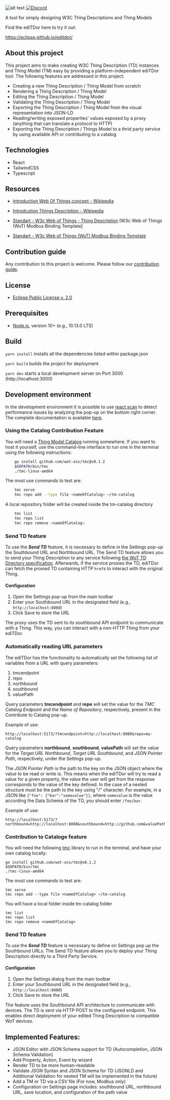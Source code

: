![alt text](https://github.com/eclipse/editdor/blob/master/logo/1585_ediTDor_logo.png "ediTDor logo")
[![Discord](https://img.shields.io/badge/Discord-7289DA?logo=discord&logoColor=white&label=WoT-CG-Discord)](https://discord.com/channels/1081253871688622181/1359286591100817549)

A tool for simply designing W3C Thing Descriptions and Thing Models

Find the ediTDor here to try it out:

https://eclipse.github.io/editdor/

## About this project

This project aims to make creating W3C Thing Description (TD) instances and Thing Model (TM) easy by providing a platform-independent ediTDor tool. The following features are addressed in this project:

- Creating a new Thing Description / Thing Model from scratch
- Rendering a Thing Description / Thing Model
- Editing the Thing Description / Thing Model
- Validating the Thing Description / Thing Model
- Exporting the Thing Description / Thing Model from the visual representation into JSON-LD
- Reading/writing exposed properties' values exposed by a proxy (anything that can translate a protocol to HTTP)
- Exporting the Thing Description / Things Model to a thrid party service by using available API or contributing to a catalog

## Technologies

- React
- TailwindCSS
- Typescript

## Resources

- [Introduction Web Of Things concept - Wikipedia](https://en.wikipedia.org/wiki/Web_of_Things)
- [Introdcution Things Description - Wikipedia](https://en.wikipedia.org/wiki/Thing_Description)
- [Standart - W3c Web of Things - Thing Description](<https://w3c.github.io/wot-thing-description/#simple-thing-description-sample%20Web%20of%20Things%20(WoT)%20Thing%20Description%20-%20Next>)
  [W3c Web of Things (WoT) Modbus Binding Template]

- [Standart - W3c Web of Things (WoT) Modbus Binding Template](https://w3c.github.io/wot-binding-templates/bindings/protocols/modbus/#abstract)

## Contribution guide

Any contribution to this project is welcome.
Please follow our [contribution guide](./CONTRIBUTING.md).

## License

- [Eclipse Public License v. 2.0](http://www.eclipse.org/legal/epl-2.0)

## Prerequisites

- [Node.js](https://nodejs.org/), version 10+ (e.g., 10.13.0 LTS)

## Build

`yarn install` installs all the dependencies listed within package.json

`yarn build` builds the project for deployment

`yarn dev` starts a local development server on Port 3000 (http://localhost:3000)

## Development environment

In the development environment it is possible to use [react scan](https://react-scan.com/) to detect performance issues by analyzing the pop-up on the bottom right corner. The complete documentation is available [here](https://github.com/aidenybai/react-scan#readme).

### Using the Catalog Contribution Feature

You will need a [Thing Model Catalog](https://github.com/wot-oss/tmc) running somewhere. If you want to host it yourself, use the command-line interface to run one in the terminal using the following instructions:

```bash
    go install github.com/wot-oss/tmc@v0.1.2
    $GOPATH/bin/tmc
    ./tmc-linux-amd64
```

The most use commands to test are:

```bash
    tmc serve
    tmc repo add --type file <nameOfCatalog> ~/tm-catalog
```

A local repository folder will be created inside the tm-catalog directory

```bash
    tmc list
    tmc repo list
    tmc repo remove <nameOfCatalog>
```

### Send TD feature

To use the **_Send TD_** feature, it is necessary to define in the Settings pop-up the Southbound URL and Northbound URL. The Send TD feature allows you to send your Thing Description to any service following [the WoT TD Directory specification](https://www.w3.org/TR/wot-discovery/#exploration-directory-api-things).
Afterwards, if the service proxies the TD, ediTDor can fetch the proxied TD containing HTTP `href`s to interact with the original Thing.

#### Configuration

1. Open the Settings pop-up from the main toolbar
2. Enter your Southbound URL in the designated field (e.g., `http://localhost:8080`)
3. Click Save to store the URL

The proxy uses the TD sent to its southbound API endpoint to communicate with a Thing. This way, you can interact with a non-HTTP Thing from your ediTDor.

### Automatically reading URL parameters

The ediTDor has the functionality to automatically set the following list of variables from a URL with query parameters:

1. tmcendpoint
2. repo
3. northbound
4. southbound
5. valuePath

Query parameters **tmcendpoint** and **repo** will set the value for the _TMC Catalog Endpoint_ and the _Name of Repository_, respectively, present in the Contribute to Catalog pop-up.

Example of use:

    http://localhost:5173/?tmcendpoint=http://localhost:8080&repo=my-catalog

Query parameters **northbound**, **southbound**, **valuePath** will set the value for the _Target URL Northbound_, _Target URL Southbound_, and _JSON Pointer Path_, respectively, under the Settings pop-up.

The _JSON Pointer Path_ is the path to the key on the JSON object where the value to be read or write is. This means when the ediTDor will try to read a value for a given property, the value the user will get from the response corresponds to the value of the key defined. In the case of a nested structure must be the path to the key using "/" character.
For example, in a JSON like `{"foo": {"bar":"somevalue"}}`, where `somevalue` is the value according the Data Schema of the TD, you should enter `/foo/bar`.

Example of use:

    http://localhost:5173/?northbound=http://localhost:8080&southbound=http://github.com&valuePath=/value

### Contribution to Cataloge feature

You will need the following [tmc]() library to run in the terminal, and have your own catalog locally:

    go install github.com/wot-oss/tmc@v0.1.2
    $GOPATH/bin/tmc
    ./tmc-linux-amd64

The most use commands to test are:

    tmc serve
    tmc repo add --type file <nameOfCatalog> ~/tm-catalog

You will have a local folder inside tm-catalog folder

    tmc list
    tmc repo list
    tmc repo remove <nameOfCatalog>

### Send TD feature

To use the **_Send TD_** feature is necessary to define on Settings pop up the Southbound URLs. The Send TD feature allows you to deploy your Thing Description directly to a Third Party Service.

#### Configuration

1. Open the Settings dialog from the main toolbar
2. Enter your Southbound URL in the designated field (e.g., `http://localhost:8080`)
3. Click Save to store the URL

The feature uses the Southbound API architecture to communicate with devices. The TD is sent via HTTP POST to the configured endpoint. This enables direct deployment of your edited Thing Description to compatible WoT devices.

## Implemented Features:

- JSON Editor with JSON Schema support for TD (Autocompletion, JSON Schema Validation)
- Add Property, Action, Event by wizard
- Render TD to be more human-readable
- Validate JSON Syntax and JSON Schema for TD (JSONLD and Additional Validation for nested TM will be implemented in the future)
- Add a TM or TD via a CSV file (For now, Modbus only)
- Configuration on Settings page includes: southbound URL, northbound URL, save location, and configuration of the path value
